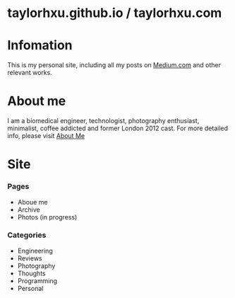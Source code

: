 taylorhxu.github.io / taylorhxu.com
===================
# Infomation
This is my personal site, including all my posts on [Medium.com](https://medium.com/@taylorhxu) and other relevant works.

# About me
I am a biomedical engineer, technologist, photography enthusiast, minimalist, coffee addicted and former London 2012 cast. For more detailed info, please visit [About Me](http://taylorhxu.com/about)

# Site
### Pages
- Aboue me
- Archive
- Photos (in progress)

### Categories 
- Engineering
- Reviews
- Photography
- Thoughts
- Programming 
- Personal
